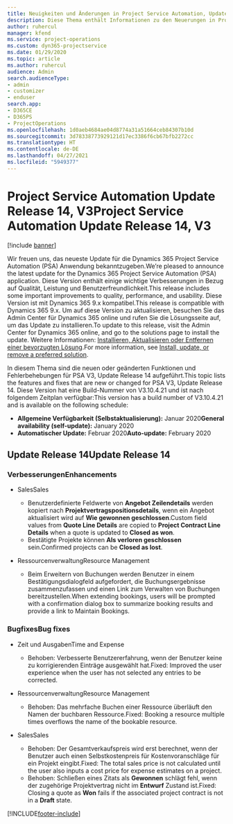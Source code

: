 ```yaml
---
title: Neuigkeiten und Änderungen in Project Service Automation, Update Release 14, V3
description: Diese Thema enthält Informationen zu den Neuerungen in Project Service Automation Update Release 14, V3.
author: ruhercul
manager: kfend
ms.service: project-operations
ms.custom: dyn365-projectservice
ms.date: 01/29/2020
ms.topic: article
ms.author: ruhercul
audience: Admin
search.audienceType:
- admin
- customizer
- enduser
search.app:
- D365CE
- D365PS
- ProjectOperations
ms.openlocfilehash: 1d0aeb4684ae04d8774a31a51664ceb84307b10d
ms.sourcegitcommit: 3d78338773929121d17ec3386f6cb67bfb2272cc
ms.translationtype: HT
ms.contentlocale: de-DE
ms.lasthandoff: 04/27/2021
ms.locfileid: "5949377"
---
```

# <a name="project-service-automation-update-release-14-v3"></a><span data-ttu-id="372a9-103">Project Service Automation Update Release 14, V3</span><span class="sxs-lookup"><span data-stu-id="372a9-103">Project Service Automation Update Release 14, V3</span></span>

[!include [banner](../includes/psa-now-project-operations.md)]

<span data-ttu-id="372a9-104">Wir freuen uns, das neueste Update für die Dynamics 365 Project Service Automation (PSA) Anwendung bekanntzugeben.</span><span class="sxs-lookup"><span data-stu-id="372a9-104">We’re pleased to announce the latest update for the Dynamics 365 Project Service Automation (PSA) application.</span></span> <span data-ttu-id="372a9-105">Diese Version enthält einige wichtige Verbesserungen in Bezug auf Qualität, Leistung und Benutzerfreundlichkeit.</span><span class="sxs-lookup"><span data-stu-id="372a9-105">This release includes some important improvements to quality, performance, and usability.</span></span> <span data-ttu-id="372a9-106">Diese Version ist mit Dynamics 365 9.x kompatibel.</span><span class="sxs-lookup"><span data-stu-id="372a9-106">This release is compatible with Dynamics 365 9.x.</span></span> <span data-ttu-id="372a9-107">Um auf diese Version zu aktualisieren, besuchen Sie das Admin Center für Dynamics 365 online und rufen Sie die Lösungsseite auf, um das Update zu installieren.</span><span class="sxs-lookup"><span data-stu-id="372a9-107">To update to this release, visit the Admin Center for Dynamics 365 online, and go to the solutions page to install the update.</span></span> <span data-ttu-id="372a9-108">Weitere Informationen: [Installieren, Aktualisieren oder Entfernen einer bevorzugten Lösung](/power-platform/admin/install-remove-preferred-solution).</span><span class="sxs-lookup"><span data-stu-id="372a9-108">For more information, see [Install, update, or remove a preferred solution](/power-platform/admin/install-remove-preferred-solution).</span></span>

<span data-ttu-id="372a9-109">In diesem Thema sind die neuen oder geänderten Funktionen und Fehlerbehebungen für PSA V3, Update Release 14 aufgeführt.</span><span class="sxs-lookup"><span data-stu-id="372a9-109">This topic lists the features and fixes that are new or changed for PSA V3, Update Release 14.</span></span> <span data-ttu-id="372a9-110">Diese Version hat eine Build-Nummer von V3.10.4.21 und ist nach folgendem Zeitplan verfügbar:</span><span class="sxs-lookup"><span data-stu-id="372a9-110">This version has a build number of V3.10.4.21 and is available on the following schedule:</span></span>

- <span data-ttu-id="372a9-111">**Allgemeine Verfügbarkeit (Selbstaktualisierung):** Januar 2020</span><span class="sxs-lookup"><span data-stu-id="372a9-111">**General availability (self-update):** January 2020</span></span>
- <span data-ttu-id="372a9-112">**Automatischer Update:** Februar 2020</span><span class="sxs-lookup"><span data-stu-id="372a9-112">**Auto-update:** February 2020</span></span>

## <a name="update-release-14"></a><span data-ttu-id="372a9-113">Update Release 14</span><span class="sxs-lookup"><span data-stu-id="372a9-113">Update Release 14</span></span>

### <a name="enhancements"></a><span data-ttu-id="372a9-114">Verbesserungen</span><span class="sxs-lookup"><span data-stu-id="372a9-114">Enhancements</span></span>

- <span data-ttu-id="372a9-115">Sales</span><span class="sxs-lookup"><span data-stu-id="372a9-115">Sales</span></span>

     - <span data-ttu-id="372a9-116">Benutzerdefinierte Feldwerte von **Angebot Zeilendetails** werden kopiert nach **Projektvertragspositionsdetails**, wenn ein Angebot aktualisiert wird auf **Wie gewonnen geschlossen**.</span><span class="sxs-lookup"><span data-stu-id="372a9-116">Custom field values from **Quote Line Details** are copied to **Project Contract Line Details** when a quote is updated to **Closed as won**.</span></span>
     - <span data-ttu-id="372a9-117">Bestätigte Projekte können **Als verloren geschlossen** sein.</span><span class="sxs-lookup"><span data-stu-id="372a9-117">Confirmed projects can be **Closed as lost**.</span></span>

- <span data-ttu-id="372a9-118">Ressourcenverwaltung</span><span class="sxs-lookup"><span data-stu-id="372a9-118">Resource Management</span></span>

     - <span data-ttu-id="372a9-119">Beim Erweitern von Buchungen werden Benutzer in einem Bestätigungsdialogfeld aufgefordert, die Buchungsergebnisse zusammenzufassen und einen Link zum Verwalten von Buchungen bereitzustellen.</span><span class="sxs-lookup"><span data-stu-id="372a9-119">When extending bookings, users will be prompted with a confirmation dialog box to summarize booking results and provide a link to Maintain Bookings.</span></span>


### <a name="bug-fixes"></a><span data-ttu-id="372a9-120">Bugfixes</span><span class="sxs-lookup"><span data-stu-id="372a9-120">Bug fixes</span></span>

- <span data-ttu-id="372a9-121">Zeit und Ausgaben</span><span class="sxs-lookup"><span data-stu-id="372a9-121">Time and Expense</span></span>

     - <span data-ttu-id="372a9-122">Behoben: Verbesserte Benutzererfahrung, wenn der Benutzer keine zu korrigierenden Einträge ausgewählt hat.</span><span class="sxs-lookup"><span data-stu-id="372a9-122">Fixed: Improved the user experience when the user has not selected any entries to be corrected.</span></span>

- <span data-ttu-id="372a9-123">Ressourcenverwaltung</span><span class="sxs-lookup"><span data-stu-id="372a9-123">Resource Management</span></span>

     - <span data-ttu-id="372a9-124">Behoben: Das mehrfache Buchen einer Ressource überläuft den Namen der buchbaren Ressource.</span><span class="sxs-lookup"><span data-stu-id="372a9-124">Fixed: Booking a resource multiple times overflows the name of the bookable resource.</span></span>

- <span data-ttu-id="372a9-125">Sales</span><span class="sxs-lookup"><span data-stu-id="372a9-125">Sales</span></span>

     - <span data-ttu-id="372a9-126">Behoben: Der Gesamtverkaufspreis wird erst berechnet, wenn der Benutzer auch einen Selbstkostenpreis für Kostenvoranschläge für ein Projekt eingibt.</span><span class="sxs-lookup"><span data-stu-id="372a9-126">Fixed: The total sales price is not calculated until the user also inputs a cost price for expense estimates on a project.</span></span>
     - <span data-ttu-id="372a9-127">Behoben: Schließen eines Zitats als **Gewonnen** schlägt fehl, wenn der zugehörige Projektvertrag nicht im **Entwurf** Zustand ist.</span><span class="sxs-lookup"><span data-stu-id="372a9-127">Fixed: Closing a quote as **Won** fails if the associated project contract is not in a **Draft** state.</span></span>



[!INCLUDE[footer-include](../includes/footer-banner.md)]